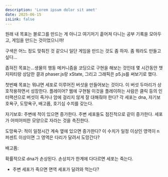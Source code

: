 ```yaml
---
description: 'Lorem ipsum dolor sit amet'
date: 2025-06-15
isLink: false
---
```


원래 내 목표는 블로그를 만드는 게 아니고 여기저기 흩어져 다니는 공부 기록을 모아두고, 게임을 만드는 것이었으니까!

구색은 어느 정도 맞춰진 것 같으니 일단 게임을 만드는 것도 좀 하자. 좀 뭐라도 만들고 싶다...

좁혀진 목표는...생물의 행동 메커니즘을 코딩으로 구현을 해보는 것인데 몇 시간동안 챗지피티랑 상담한 결과
phaser.js랑 xState, 그리고 그래픽은 p5.js를 써보기로 했다.

첫번째 목표는 뭐냐면 세포로 이루어진 버섯을 만들어보는 것이다. 이 버섯 두마리가 상호작용하면서 성장한다.
플레이어? 웹에 구현될 이것을 플레이하는 사람은 클릭 등의 인터랙션으로 버섯이 죽거나 암에 걸리지 않게 잘 대해줘야 한다?
각 세포는 dna, 자기보호욕구, 도망욕구, 배고픔, 호기심 수치를 갖는다.

자기보호: 주변에 적이 있으면 증가한다. 주변 세포들도 점진적으로 같이 증가한다. 세포가 어떠어떠한 모양으로 자라는 것을 촉진한다.

도망욕구: 적이 일정시간 계속 옆에 있으면 증가한다? 이 수치가 일정 이상인 영역이 n퍼센트 이상이면 그 영역은 다리가 달려서 도망간다?

배고픔:

확률적으로 dna가 손상된다. 손상치가 한계에 다다르면 세포는 죽는다.

- 주변 세포가 죽으면 면역 세포가 달려와 먹는다?
